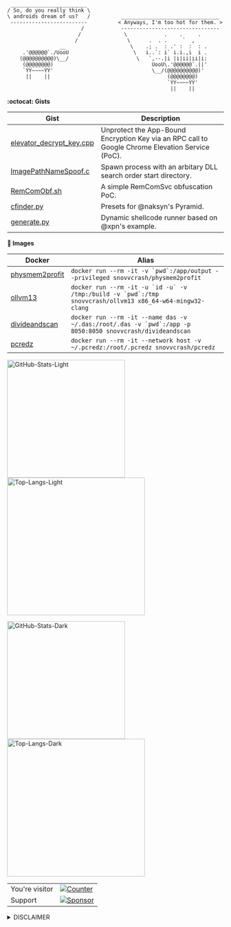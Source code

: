 ```
 _________________________
/ So, do you really think \
\ androids dream of us?   /          ________________________________
 -------------------------          < Anyways, I'm too hot for them. >
                        /            --------------------------------
                       /              \            .    .     .
                      /                \      .  . .     `  ,
                 __                     \    .; .  : .' :  :  : .
     .'@@@@@@`./UooU                     \   i..`: i` i.i.,i  i .
    (@@@@@@@@@@)\__/                      \   `,--.|i |i|ii|ii|i:
     (@@@@@@@@)                                UooU\.'@@@@@@`.||'
     `YY~~~~YY'                                \__/(@@@@@@@@@@)'
      ||    ||                                      (@@@@@@@@)
                                                    `YY~~~~YY'
                                                     ||    ||
```

**:octocat: Gists**

| **Gist**                                                                                        | **Description**                                                                                  |
|-------------------------------------------------------------------------------------------------|--------------------------------------------------------------------------------------------------|
| [elevator_decrypt_key.cpp](https://gist.github.com/snovvcrash/caded55a318bbefcb6cc9ee30e82f824) | Unprotect the App-Bound Encryption Key via an RPC call to Google Chrome Elevation Service (PoC). |
| [ImagePathNameSpoof.c](https://gist.github.com/snovvcrash/3d5008d7e46d1cc60f0f8bdc8cdb66a5)     | Spawn process with an arbitary DLL search order start directory.                                 |
| [RemComObf.sh](https://gist.github.com/snovvcrash/123945e8f06c7182769846265637fedb)             | A simple RemComSvc obfuscation PoC.                                                              |
| [cfinder.py](https://gist.github.com/snovvcrash/39263ccae8e07210c3f87c9472b4c908)               | Presets for @naksyn's Pyramid.                                                                   |
| [generate.py](https://gist.github.com/snovvcrash/35773330434e738bd86155894338ba4f)              | Dynamic shellcode runner based on @xpn's example.                                                |

**:whale: Images**

| **Docker**                                                                           | **Alias**                                                                                                     |
|--------------------------------------------------------------------------------------|---------------------------------------------------------------------------------------------------------------|
| [physmem2profit](https://hub.docker.com/repository/docker/snovvcrash/physmem2profit) | ```docker run --rm -it -v `pwd`:/app/output --privileged snovvcrash/physmem2profit```                         |
| [ollvm13](https://hub.docker.com/repository/docker/snovvcrash/ollvm13)               | ```docker run --rm -it -u `id -u` -v /tmp:/build -v `pwd`:/tmp snovvcrash/ollvm13 x86_64-w64-mingw32-clang``` |
| [divideandscan](https://hub.docker.com/repository/docker/snovvcrash/divideandscan)   | ```docker run --rm -it --name das -v ~/.das:/root/.das -v `pwd`:/app -p 8050:8050 snovvcrash/divideandscan``` |
| [pcredz](https://hub.docker.com/repository/docker/snovvcrash/pcredz)                 | ```docker run --rm -it --network host -v ~/.pcredz:/root/.pcredz snovvcrash/pcredz```                         |

<a href="https://github.com/snovvcrash#gh-light-mode-only"><img src="https://github-readme-stats.vercel.app/api?username=snovvcrash&show_icons=true&hide_rank=true&theme=swift#gh-light-mode-only" width="274px" alt="GitHub-Stats-Light" /></a>
<a href="https://github.com/snovvcrash#gh-light-mode-only"><img src="https://github-readme-stats.vercel.app/api/top-langs?username=snovvcrash&layout=compact&theme=swift#gh-light-mode-only" width="320px" alt="Top-Langs-Light" /></a>

<a href="https://github.com/snovvcrash#gh-dark-mode-only"><img src="https://github-readme-stats.vercel.app/api?username=snovvcrash&show_icons=true&hide_rank=true&theme=cobalt#gh-dark-mode-only" width="274px" alt="GitHub-Stats-Dark" /></a>
<a href="https://github.com/snovvcrash#gh-dark-mode-only"><img src="https://github-readme-stats.vercel.app/api/top-langs?username=snovvcrash&layout=compact&theme=cobalt#gh-dark-mode-only" width="320px" alt="Top-Langs-Dark" /></a>

<table>
  <tr>
    <td>You're visitor</td>
    <td><a href="https://github.com/snovvcrash"><img src="https://profile-counter.glitch.me/snovvcrash/count.svg" alt="Counter" /></a></td>
  </tr>
  <tr>
    <td>Support</td>
    <td><a href="https://boosty.to/snovvcrash"><img src="https://img.shields.io/badge/sponsor-%f0%9f%a4%8d-c45a93?style=for-the-badge&logo=github" alt="Sponsor" /></a></td>
  </tr>
</table>

<details>
  <summary>DISCLAIMER</summary>

  > All the tools associated with this GitHub account are provided for educational and research purposes only. The owner of the account is not responsible for any illegal use of any of the related tooling.
</details>
